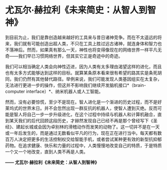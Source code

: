 # 尤瓦尔·赫拉利《未来简史：从智人到智神》

到目前为止，我们是靠创造越来越好的工具来与昔日诸神竞争。而在不太遥远的将来，我们就有可能创造出超人类，不只在工具上胜过远古诸神，就连身体和智力也不落神后。然而，如果真有那么一天，神性也将变得像现在的网络世界一样平凡无奇——我们早已习惯网络世界，但其实它正是奇迹中的奇迹。

我们可以相当确定人类会向神性迈进，因为人类有太多理由渴望这样的进化，而且也有太多方式能够达到这样的目标。就算某条原本看来很有希望的路其实是条死胡同，我们仍然有其他替代路径。举例来说，我们可能发现人类基因组实在太复杂，无法进行更进一步的操作，但这并不影响我们继续开发脑机接口*（brain-computer interface）*、纳米机器人或人工智能。

然而，没有必要惊慌，至少不是现在。智人进化是一个渐进的历史过程，而不是好莱坞式的世界末日。并不会忽然出现一群反抗的机器人，使智人遭到灭绝。反而可能是智人将自己一步一步升级进化，在这个过程中持续与机器人和计算机融合，直到某天我们的后代回顾这段历史，才赫然发现自己已经不再是那个曾经写下《圣经》、建起长城或会因为卓别林的滑稽动作而发笑的动物了。这一切并不是在一天或一年后发生的，而是通过无数看似平凡的行为，现在正在进行当中。每天都有数百万人决定把更多的生活控制权交给智能手机，或者尝试某种更有效的新型抗抑郁药物。在追求健康、快乐和力量的过程中，人类慢慢地改变自己的特质，于是特质一个又一个地改变，直到人类不再是人类。

**—— 尤瓦尔·赫拉利《未来简史：从智人到智神》**